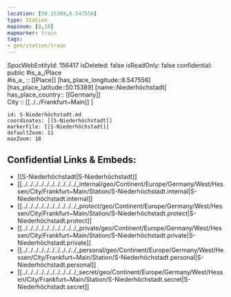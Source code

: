 ```yaml
---
location: [50.15389,8.547556] 
type: Station 
mapzoom: [8,18] 
mapmarker: train 
tags:
- geo/station/train
---
```

SpocWebEntityId: 156417
isDeleted: false
isReadOnly: false
confidential: public
#is_a_/Place  
#is_a_ :: [[Place]] 
[has_place_longitude::8.547556] 
[has_place_latitude::50.15389] 
[name::Niederhöchstadt] 
has_place_country:: [[Germany]]  
City :: [[../../Frankfurt~Main]] ] 


```leaflet
id: S-Niederhöchstadt.md
coordinates: [[S-Niederhöchstadt]] 
markerFile: [[S-Niederhöchstadt]] 
defaultZoom: 11 
maxZoom: 18
```


## Confidential Links & Embeds: 
- [[S-Niederhöchstadt|S-Niederhöchstadt]] 
- [[../../../../../../../../../../_internal/geo/Continent/Europe/Germany/West/Hessen/City/Frankfurt~Main/Station/S-Niederhöchstadt.internal|S-Niederhöchstadt.internal]] 
- [[../../../../../../../../../../_protect/geo/Continent/Europe/Germany/West/Hessen/City/Frankfurt~Main/Station/S-Niederhöchstadt.protect|S-Niederhöchstadt.protect]] 
- [[../../../../../../../../../../_private/geo/Continent/Europe/Germany/West/Hessen/City/Frankfurt~Main/Station/S-Niederhöchstadt.private|S-Niederhöchstadt.private]] 
- [[../../../../../../../../../../_personal/geo/Continent/Europe/Germany/West/Hessen/City/Frankfurt~Main/Station/S-Niederhöchstadt.personal|S-Niederhöchstadt.personal]] 
- [[../../../../../../../../../../_secret/geo/Continent/Europe/Germany/West/Hessen/City/Frankfurt~Main/Station/S-Niederhöchstadt.secret|S-Niederhöchstadt.secret]] 
